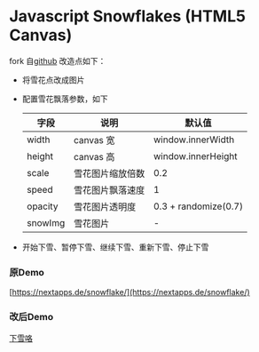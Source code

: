 # Javascript Snowflakes (HTML5 Canvas)

fork 自[github](https://github.com/nextapps-de/snowflake)
改造点如下：

-   将雪花点改成图片

-   配置雪花飘落参数，如下

    | 字段    | 说明             | 默认值               |
    | ------- | ---------------- | -------------------- |
    | width   | canvas 宽        | window.innerWidth    |
    | height  | canvas 高        | window.innerHeight   |
    | scale   | 雪花图片缩放倍数 | 0.2                  |
    | speed   | 雪花图片飘落速度 | 1                    |
    | opacity | 雪花图片透明度   | 0.3 + randomize(0.7) |
    | snowImg | 雪花图片         | -                    |

-   开始下雪、暂停下雪、继续下雪、重新下雪、停止下雪

### 原Demo

[https://nextapps.de/snowflake/](https://nextapps.de/snowflake/)

### 改后Demo

[下雪咯](http://139.9.223.238/snow/)

